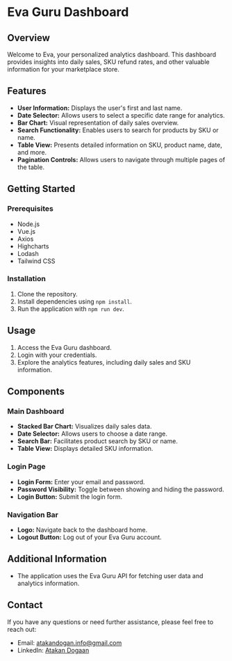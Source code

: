# Eva Guru Dashboard

## Overview

Welcome to Eva, your personalized analytics dashboard. This dashboard provides insights into daily sales, SKU refund rates, and other valuable information for your marketplace store.

## Features

- **User Information:** Displays the user's first and last name.
- **Date Selector:** Allows users to select a specific date range for analytics.
- **Bar Chart:** Visual representation of daily sales overview.
- **Search Functionality:** Enables users to search for products by SKU or name.
- **Table View:** Presents detailed information on SKU, product name, date, and more.
- **Pagination Controls:** Allows users to navigate through multiple pages of the table.

## Getting Started

### Prerequisites

- Node.js
- Vue.js
- Axios
- Highcharts
- Lodash
- Tailwind CSS

### Installation

1. Clone the repository.
2. Install dependencies using `npm install`.
3. Run the application with `npm run dev`.

## Usage

1. Access the Eva Guru dashboard.
2. Login with your credentials.
3. Explore the analytics features, including daily sales and SKU information.

## Components

### Main Dashboard

- **Stacked Bar Chart:** Visualizes daily sales data.
- **Date Selector:** Allows users to choose a date range.
- **Search Bar:** Facilitates product search by SKU or name.
- **Table View:** Displays detailed SKU information.

### Login Page

- **Login Form:** Enter your email and password.
- **Password Visibility:** Toggle between showing and hiding the password.
- **Login Button:** Submit the login form.

### Navigation Bar

- **Logo:** Navigate back to the dashboard home.
- **Logout Button:** Log out of your Eva Guru account.

## Additional Information

- The application uses the Eva Guru API for fetching user data and analytics information.

## Contact

If you have any questions or need further assistance, please feel free to reach out:

- Email: atakandogan.info@gmail.com
- LinkedIn: [Atakan Dogaan](https://www.linkedin.com/in/atakandoan/)
